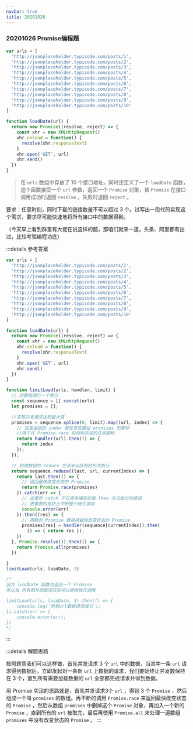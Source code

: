 ```yaml
---
navbar: true
title: 20201026
---
```


### 20201026 Promise编程题

``` js
var urls = [
  'http://jsonplaceholder.typicode.com/posts/1',
  'http://jsonplaceholder.typicode.com/posts/2',
  'http://jsonplaceholder.typicode.com/posts/3',
  'http://jsonplaceholder.typicode.com/posts/4',
  'http://jsonplaceholder.typicode.com/posts/5',
  'http://jsonplaceholder.typicode.com/posts/6',
  'http://jsonplaceholder.typicode.com/posts/7',
  'http://jsonplaceholder.typicode.com/posts/8',
  'http://jsonplaceholder.typicode.com/posts/9',
  'http://jsonplaceholder.typicode.com/posts/10'
]

function loadDate(url) {
  return new Promise((resolve, reject) => {
    const xhr = new XMLHttpRequest()
    xhr.onload = function() {
      resolve(xhr.responseText)
    }
    xhr.open('GET', url)
    xhr.send()
  })
}
```

> 在 `urls` 数组中存放了 10 个接口地址。同时还定义了一个 `loadDate` 函数，这个函数接受一个 `url` 参数，返回一个 `Promise` 对象，该 `Promise` 在接口调用成功时返回 `resolve` ，失败时返回 `reject` 。

要求：任意时刻，同时下载的链接数量不可以超过 3 个。试写出一段代码实现这个需求，要求尽可能快速地将所有接口中的数据得到。

（今天早上看到群里有大佬在说这样的题，那咱们就来一道，头条、阿里都有出过，比较考验编程功底）

:::details 参考答案

``` jsx
var urls = [
  'http://jsonplaceholder.typicode.com/posts/1',
  'http://jsonplaceholder.typicode.com/posts/2',
  'http://jsonplaceholder.typicode.com/posts/3',
  'http://jsonplaceholder.typicode.com/posts/4',
  'http://jsonplaceholder.typicode.com/posts/5',
  'http://jsonplaceholder.typicode.com/posts/6',
  'http://jsonplaceholder.typicode.com/posts/7',
  'http://jsonplaceholder.typicode.com/posts/8',
  'http://jsonplaceholder.typicode.com/posts/9',
  'http://jsonplaceholder.typicode.com/posts/10'
]

function loadDate(url) {
  return new Promise((resolve, reject) => {
    const xhr = new XMLHttpRequest()
    xhr.onload = function() {
      resolve(xhr.responseText)
    }
    xhr.open('GET', url)
    xhr.send()
  })
}

function limitLoad(urls, handler, limit) {
  // 对数组进行一个拷贝
  const sequence = [].concat(urls)
  let promises = [];

  //实现并发请求达到最大值
  promises = sequence.splice(0, limit).map((url, index) => {
    // 这里返回的 index 是任务在数组 promises 的脚标
    //用于在 Promise.race 后找到完成的任务脚标
    return handler(url).then(() => {
      return index
    });
  });

  // 利用数组的 reduce 方法来以队列的形式执行
  return sequence.reduce((last, url, currentIndex) => {
    return last.then(() => {
      // 返回最快改变状态的 Promise
      return Promise.race(promises)
    }).catch(err => {
      // 这里的 catch 不仅用来捕获前面 then 方法抛出的错误
      // 更重要的是防止中断整个链式调用
      console.error(err)
    }).then((res) => {
      // 用新的 Promise 替换掉最快改变状态的 Promise
      promises[res] = handler(sequence[currentIndex]).then(
        () => { return res });
    })
  }, Promise.resolve()).then(() => {
    return Promise.all(promises)
  })

}
limitLoad(urls, loadDate, 3)

/*
因为 loadDate 函数也返回一个 Promise
所以当 所有图片加载完成后可以继续链式调用

limitLoad(urls, loadDate, 3).then(() => {
    console.log('所有url数据请求成功');
}).catch(err => {
    console.error(err);
})
*/
```

:::

:::details 解题思路

按照题意我们可以这样做，首先并发请求 3 个 `url` 中的数据，当其中一条 `url` 请求得到数据后，立即发起对一条新 `url` 上数据的请求，我们要始终让并发数保持在 3 个，直到所有需要加载数据的 `url` 全部都完成请求并得到数据。

用 Promise 实现的思路就是，首先并发请求3个 `url` ，得到 3 个 `Promise` ，然后组成一个叫 `promises` 的数组。再不断的调用 `Promise.race` 来返回最快改变状态的 `Promise` ，然后从数组 `promises` 中删掉这个 `Promise` 对象，再加入一个新的 `Promise` ，直到所有的 `url` 被取完，最后再使用 `Promise.all` 来处理一遍数组 `promises` 中没有改变状态的 `Promise` 。
:::
